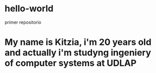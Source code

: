 # hello-world
primer repositorio

# My name is Kitzia, i'm 20 years old and actually i'm studyng ingeniery of computer systems at UDLAP
